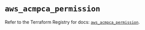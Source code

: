 # `aws_acmpca_permission`

Refer to the Terraform Registry for docs: [`aws_acmpca_permission`](https://registry.terraform.io/providers/hashicorp/aws/5.68.0/docs/resources/acmpca_permission).

